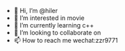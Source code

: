- 👋 Hi, I’m @hiler
- 👀 I’m interested in movie
- 🌱 I’m currently learning c++
- 💞️ I’m looking to collaborate on 
- 📫 How to reach me wechat:zzr9771

<!---
forives/forives is a ✨ special ✨ repository because its `README.md` (this file) appears on your GitHub profile.
You can click the Preview link to take a look at your changes.
--->
